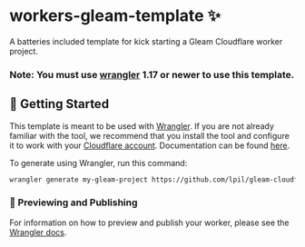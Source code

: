 # workers-gleam-template ✨

A batteries included template for kick starting a Gleam Cloudflare worker project.

### Note: You must use [wrangler][install-wrangler] 1.17 or newer to use this template.

[install-wrangler]: https://developers.cloudflare.com/workers/cli-wrangler/install-update

## 🔋 Getting Started

This template is meant to be used with
[Wrangler](https://github.com/cloudflare/wrangler). If you are not already
familiar with the tool, we recommend that you install the tool and configure it
to work with your [Cloudflare account](https://dash.cloudflare.com).
Documentation can be found [here][wrangler-docs].

[wrangler-docs]: https://developers.cloudflare.com/workers/tooling/wrangler/

To generate using Wrangler, run this command:

```sh
wrangler generate my-gleam-project https://github.com/lpil/gleam-cloudflare-worker
```

### 👀 Previewing and Publishing

For information on how to preview and publish your worker, please see the [Wrangler docs](https://developers.cloudflare.com/workers/tooling/wrangler/commands/#publish).
